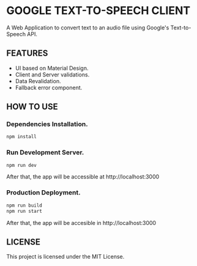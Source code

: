# GOOGLE TEXT-TO-SPEECH CLIENT

A Web Application to convert text to an audio file using Google's Text-to-Speech API.

## FEATURES

- UI based on Material Design.
- Client and Server validations.
- Data Revalidation.
- Fallback error component.

## HOW TO USE

### Dependencies Installation.

```bash
npm install
```

### Run Development Server.

```bash
npm run dev
```

After that, the app will be accessible at http://localhost:3000

### Production Deployment.

```bash
npm run build
npm run start
```

After that, the app will be accesible in http://localhost:3000

## LICENSE

This project is licensed under the MIT License.
